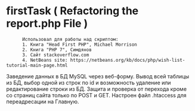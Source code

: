 # firstTask ( Refactoring the report.php File )

          Использовал для работы над скриптом:
          1. Книга "Head First PHP", Michael Morrison
          2. Книга "PHP 7", Симдянов
          3. Сайт stackoverflow.com
          4. NetBeans site: https://netbeans.org/kb/docs/php/wish-list-tutorial-main-page.html

Заведение данных в БД MySQL через веб-форму. Вывод всей таблицы из БД, выбор 
одной из строк по id и возможность удаление или редактирование строки из БД.
Защита и проверка от перехода кроме со страниц сайта только по POST и GET.
Настроен файл .htaccess для переадресации на Главную. 